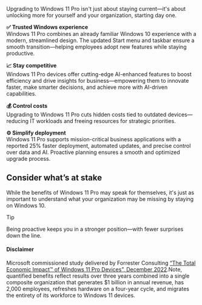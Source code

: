 Upgrading to Windows 11 Pro isn't just about staying current—it's about unlocking more for yourself and your organization, starting day one.

**✅ Trusted Windows experience**  
Windows 11 Pro combines an already familiar Windows 10 experience with a modern, streamlined design. The updated Start menu and taskbar ensure a smooth transition—helping employees adopt new features while staying productive.

**📈 Stay competitive**  
Windows 11 Pro devices offer cutting-edge AI-enhanced features to boost efficiency and drive insights for business—empowering them to innovate faster, make smarter decisions, and achieve more with AI-driven capabilities.

**💰 Control costs**  
Upgrading to Windows 11 Pro cuts hidden costs tied to outdated devices—reducing IT workloads and freeing resources for strategic priorities.

**⚙️ Simplify deployment**  
Windows 11 Pro supports mission-critical business applications with a reported 25% faster deployment, automated updates, and precise control over data and AI. Proactive planning ensures a smooth and optimized upgrade process.

## Consider what’s at stake

While the benefits of Windows 11 Pro may speak for themselves, it's just as important to understand what your organization may be missing by staying on Windows 10.

> [!TIP]
> Being proactive keeps you in a stronger position—with fewer surprises down the line.

#### Disclaimer 

Microsoft commissioned study delivered by Forrester Consulting [“The Total Economic Impact™ of Windows 11 Pro Devices”, December 2022](https://query.prod.cms.rt.microsoft.com/cms/api/am/binary/RE4Vrvx).Note, quantified benefits reflect results over three years combined into a single composite organization that generates $1 billion in annual revenue, has 2,000 employees, refreshes hardware on a four-year cycle, and migrates the entirety of its workforce to Windows 11 devices.